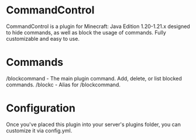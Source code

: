 # CommandControl
CommandControl is a plugin for Minecraft: Java Edition 1.20-1.21.x designed to hide commands, as well as block the usage of commands. Fully customizable and easy to use.
# Commands
/blockcommand - The main plugin command. Add, delete, or list blocked commands.
/blockc - Alias for /blockcommand.
# Configuration
Once you've placed this plugin into your server's plugins folder, you can customize it via config.yml.

